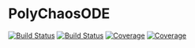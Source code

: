 # PolyChaosODE

[![Build Status](https://travis-ci.com/d-netto/PolyChaosODE.jl.svg?branch=master)](https://travis-ci.com/d-netto/PolyChaosODE.jl)
[![Build Status](https://ci.appveyor.com/api/projects/status/github/d-netto/PolyChaosODE.jl?svg=true)](https://ci.appveyor.com/project/d-netto/PolyChaosODE-jl)
[![Coverage](https://codecov.io/gh/d-netto/PolyChaosODE.jl/branch/master/graph/badge.svg)](https://codecov.io/gh/d-netto/PolyChaosODE.jl)
[![Coverage](https://coveralls.io/repos/github/d-netto/PolyChaosODE.jl/badge.svg?branch=master)](https://coveralls.io/github/d-netto/PolyChaosODE.jl?branch=master)
